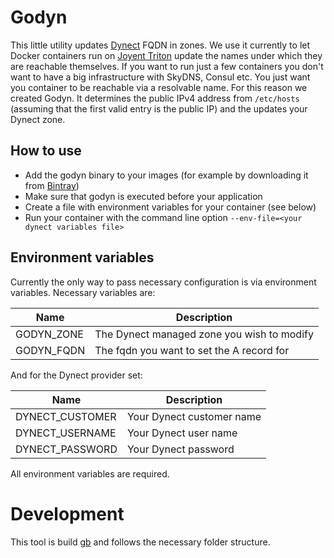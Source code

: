 # Godyn
This little utility updates [Dynect](http://dyn.com) FQDN in zones.
We use it currently to let Docker containers run on [Joyent Triton](https://joyent.com)
update the names under which they are reachable themselves. If you want to run
just a few containers you don't want to have a big infrastructure with SkyDNS, Consul
etc. You just want you container to be reachable via a resolvable name.
For this reason we created Godyn. It determines the public IPv4 address from `/etc/hosts`
(assuming that the first valid entry is the public IP) and the updates your Dynect
zone.

## How to use

* Add the godyn binary to your images (for example by downloading it from [Bintray](https://bintray.com/artifact/download/yetu/maven/godyn))
* Make sure that godyn is executed before your application
* Create a file with environment variables for your container (see below)
* Run your container with the command line option `--env-file=<your dynect variables file>`

## Environment variables

Currently the only way to pass necessary configuration is via environment variables.
Necessary variables are:

Name | Description
---- | -----------
GODYN_ZONE | The Dynect managed zone you wish to modify
GODYN_FQDN | The fqdn you want to set the A record for

And for the Dynect provider set:

Name | Description
---- | -----------
DYNECT_CUSTOMER | Your Dynect customer name
DYNECT_USERNAME | Your Dynect user name
DYNECT_PASSWORD | Your Dynect password

All environment variables are required.

# Development

This tool is build [gb](http://getgb.io/) and follows the necessary folder structure.
